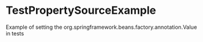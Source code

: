 # TestPropertySourceExample
Example of setting the org.springframework.beans.factory.annotation.Value in tests
